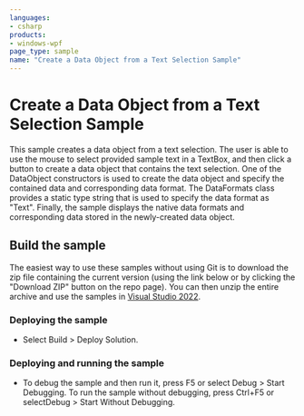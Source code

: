 ```yaml
---
languages:
- csharp
products:
- windows-wpf
page_type: sample
name: "Create a Data Object from a Text Selection Sample"
---
```


# Create a Data Object from a Text Selection Sample
This sample creates a data object from a text selection.
The user is able to use the mouse to select provided sample text in a TextBox, and then click a button to create a data object that contains the text selection. One of the DataObject constructors is used to create the data object and specify the contained data and corresponding data format. The DataFormats class provides a static type string that is used to specify the data format as "Text". Finally, the sample displays the native data formats and corresponding data stored in the newly-created data object.

## Build the sample
The easiest way to use these samples without using Git is to download the zip file containing the current version (using the link below or by clicking the "Download ZIP" button on the repo page). You can then unzip the entire archive and use the samples in [Visual Studio 2022](https://www.visualstudio.com/wpf-vs).

### Deploying the sample
- Select Build > Deploy Solution. 

### Deploying and running the sample
- To debug the sample and then run it, press F5 or select Debug >  Start Debugging. To run the sample without debugging, press Ctrl+F5 or selectDebug > Start Without Debugging. 


